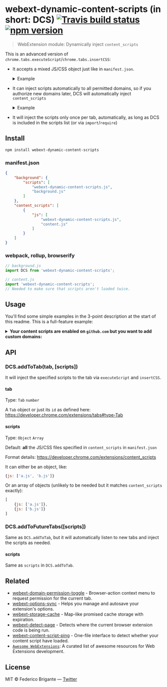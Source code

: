 # webext-dynamic-content-scripts (in short: DCS) [![Travis build status](https://api.travis-ci.org/bfred-it/webext-dynamic-content-scripts.svg?branch=master)](https://travis-ci.org/bfred-it/webext-dynamic-content-scripts) [![npm version](https://img.shields.io/npm/v/webext-dynamic-content-scripts.svg)](https://www.npmjs.com/package/webext-dynamic-content-scripts)

> WebExtension module: Dynamically inject `content_scripts`

This is an advanced version of `chrome.tabs.executeScript`/`chrome.tabs.insertCSS`:

- It accepts a mixed JS/CSS object just like in `manifest.json`. <details><summary>Example</summary>
	
	```js
	DCS.addToTab(tab, {
		run_at: 'document_start',
		all_frames: true,
		css: [
			'content.css'
		],
		js: [
			'webext-dynamic-content-scripts.js',
			'jquery.slim.min.js',
			'browser-polyfill.min.js',
			'content.js'
		]
		// Not supported: all matches and globs properties
	});
	```

	Format details: https://developer.chrome.com/extensions/content_scripts

	</details>

- It can inject scripts automatically to all permitted domains, so if you authorize new domains later, DCS will automatically inject `content_scripts`<details><summary>Example</summary>
	
	**Specify what you want:**
	```js
	DCS.addToFutureTabs({js: ['file.js']});
	```
	**Or automatically inject ALL scripts already defined in `manifest.json`'s `content_scripts`**, perfect when you want to inject your existing `content_scripts` to new domains authorized via `chrome.permissions`:
	```js
	DCS.addToFutureTabs();
	```

	</details>

- It will inject the scripts only once per tab, automatically, as long as DCS is included in the scripts list (or via `import`/`require`)


## Install

```sh
npm install webext-dynamic-content-scripts
```

### manifest.json

```json
{
	"background": {
		"scripts": [
			"webext-dynamic-content-scripts.js",
			"background.js"
		]
	},
	"content_scripts": [
		{
			"js": [
				"webext-dynamic-content-scripts.js",
				"content.js"
			]
		}
	]
}
```

### webpack, rollup, browserify

```js
// background.js
import DCS from 'webext-dynamic-content-scripts';
```

```js
// content.js
import 'webext-dynamic-content-scripts';
// Needed to make sure that scripts aren't loaded twice.
```


## Usage

You'll find some simple examples in the 3-point description at the start of this readme. This is a full-feature example:

<details><summary><strong>Your content scripts are enabled on <code>github.com</code> but you want to add custom domains:</strong></summary>

In combination with [`webext-domain-permission-toggle`](https://github.com/bfred-it/webext-domain-permission-toggle), you can implement the feature with two calls

**manifest.json**

```js
{
	"permissions": [
		"https://github.com/*",
		"contextMenus",
		"activeTab" // Required for Firefox support (webext-domain-permission-toggle)
	],
	"browser_action": { // Required for Firefox support (webext-domain-permission-toggle)
		"default_icon": "icon.png"
	},
	"optional_permissions": [
		"http://*/*",
		"https://*/*"
	],
	"background": {
		"scripts": [
			"webext-domain-permission-toggle.js",
			"webext-dynamic-content-scripts.js",
			"background.js"
		]
	},
	"content_scripts": [
		{
			"matches": [
				"https://github.com/*"
			],
			"css": [
				"content.css"
			],
			"js": [
				"webext-dynamic-content-scripts.js",
				"content.js"
			]
		}
	]
}
```

**background.js**

```js
import DPT from 'webext-domain-permission-toggle'; // only with webpack, etc
import DCS from 'webext-dynamic-content-scripts'; // only with webpack, etc

DPT.addContextMenu();
DCS.addToFutureTabs(/* Default: content_scripts from manifest.json */);
```

**content.js**

```js
import 'webext-dynamic-content-scripts'; // only with webpack, etc
```

</details>

## API

### DCS.addToTab(tab, [scripts])

It will inject the specified scripts to the tab via `executeScript` and `insertCSS`.

#### tab

Type: `Tab` `number`

A `Tab` object or just its `id` as defined here: https://developer.chrome.com/extensions/tabs#type-Tab

#### scripts

Type: `Object` `Array`

Default: **all** the JS/CSS files specified in `content_scripts` in `manifest.json`

Format details: https://developer.chrome.com/extensions/content_scripts

It can either be an object, like: 

```js
{js: ['a.js', 'b.js']}
```

Or an array of objects (unlikely to be needed but it matches `content_scripts` exactly):

```js
[
	{js: ['a.js']},
	{js: ['b.js']}
]
```


### DCS.addToFutureTabs([scripts])

Same as `DCS.addToTab`, but it will automatically listen to new tabs and inject the scripts as needed.

#### scripts

Same as `scripts` in `DCS.addToTab`.

## Related

* [webext-domain-permission-toggle](https://github.com/bfred-it/webext-domain-permission-toggle) - Browser-action context menu to request permission for the current tab. 
* [webext-options-sync](https://github.com/bfred-it/webext-options-sync) - Helps you manage and autosave your extension's options.
* [webext-storage-cache](https://github.com/bfred-it/webext-storage-cache) - Map-like promised cache storage with expiration.
* [webext-detect-page](https://github.com/bfred-it/webext-detect-page) - Detects where the current browser extension code is being run.
* [webext-content-script-ping](https://github.com/bfred-it/webext-content-script-ping) - One-file interface to detect whether your content script have loaded.
* [`Awesome WebExtensions`](https://github.com/bfred-it/Awesome-WebExtensions): A curated list of awesome resources for Web Extensions development.

## License

MIT © Federico Brigante — [Twitter](http://twitter.com/bfred_it)
